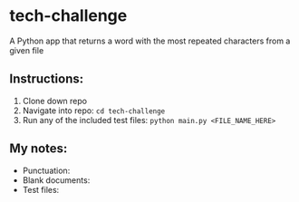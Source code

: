 # tech-challenge
A Python app that returns a word with the most repeated characters from a given file

## Instructions:
1. Clone down repo
2. Navigate into repo: 
``cd tech-challenge``
3. Run any of the included test files: 
``python main.py <FILE_NAME_HERE>``

## My notes:
- Punctuation:
- Blank documents:
- Test files:
